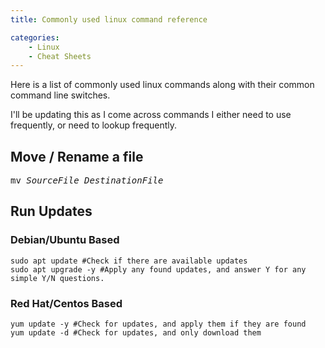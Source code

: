 ```yaml
---
title: Commonly used linux command reference

categories:
    - Linux
    - Cheat Sheets
---
```



Here is a list of commonly used linux commands along with their common command line switches. 

I'll be updating this as I come across commands I either need to use frequently, or need to lookup frequently.


## Move / Rename a file

<pre>
mv <i>SourceFile DestinationFile</i>
</pre>


## Run Updates
### Debian/Ubuntu Based

```
sudo apt update #Check if there are available updates
sudo apt upgrade -y #Apply any found updates, and answer Y for any simple Y/N questions.
```

### Red Hat/Centos Based
```
yum update -y #Check for updates, and apply them if they are found
yum update -d #Check for updates, and only download them
```

